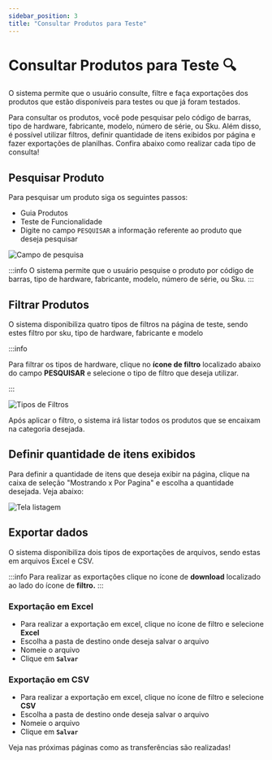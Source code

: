 ```yaml
---
sidebar_position: 3
title: "Consultar Produtos para Teste"
---
```


# Consultar Produtos para Teste :mag:

O sistema permite que o usuário consulte, filtre e faça exportações dos produtos que estão disponíveis para testes ou que já foram testados.

Para consultar os produtos, você pode pesquisar pelo código de barras, tipo de hardware, fabricante, modelo, número de série, ou Sku. Além disso, é possível utilizar filtros, definir quantidade de itens exibidos por página e fazer exportações de planilhas. Confira abaixo como realizar cada tipo de consulta!

## Pesquisar Produto

Para pesquisar um produto siga os seguintes passos:

- Guia Produtos
- Teste de Funcionalidade
- Digite no campo `PESQUISAR` a informação referente ao produto que deseja pesquisar

![Campo de pesquisa](/img/images/pesquisar.png)

:::info
O sistema permite que o usuário pesquise o produto por código de barras, tipo de hardware, fabricante, modelo, número de série, ou Sku.
:::

## Filtrar Produtos

O sistema disponibiliza quatro tipos de filtros na página de teste, sendo estes filtro por sku, tipo de hardware, fabricante e modelo

:::info

Para filtrar os tipos de hardware, clique no **ícone de filtro** localizado abaixo do campo **PESQUISAR** e selecione o tipo de filtro que deseja utilizar.

:::

![Tipos de Filtros](/img/images/filtro_teste.png)

Após aplicar o filtro, o sistema irá listar todos os produtos que se encaixam na categoria desejada.

## Definir quantidade de itens exibidos

Para definir a quantidade de itens que deseja exibir na página, clique na caixa de seleção "Mostrando x Por Pagina" e escolha a quantidade desejada. Veja abaixo:

![Tela listagem](/img/images/itens_página.png)

## Exportar dados

O sistema disponibiliza dois tipos de exportações de arquivos, sendo estas em arquivos Excel e CSV.

:::info
Para realizar as exportações clique no ícone de **download** localizado ao lado do ícone de **filtro.**
:::

### Exportação em Excel

- Para realizar a exportação em excel, clique no ícone de filtro e selecione **Excel**
- Escolha a pasta de destino onde deseja salvar o arquivo
- Nomeie o arquivo
- Clique em **`Salvar`**

### Exportação em CSV

- Para realizar a exportação em excel, clique no ícone de filtro e selecione **CSV**
- Escolha a pasta de destino onde deseja salvar o arquivo
- Nomeie o arquivo
- Clique em **`Salvar`**

Veja nas próximas páginas como as transferências são realizadas!
